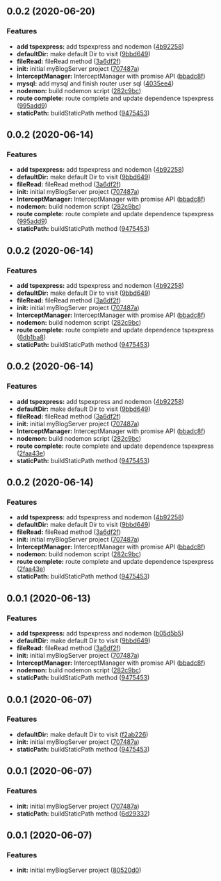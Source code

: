 <a name="0.0.2"></a>
## 0.0.2 (2020-06-20)


### Features

* **add tspexpress:** add tspexpress and nodemon ([4b92258](https://github.com/hblvsjtu/MyBlogServer/commit/4b92258))
* **defaultDir:** make default Dir to visit ([9bbd649](https://github.com/hblvsjtu/MyBlogServer/commit/9bbd649))
* **fileRead:** fileRead method ([3a6df2f](https://github.com/hblvsjtu/MyBlogServer/commit/3a6df2f))
* **init:** initial myBlogServer project ([707487a](https://github.com/hblvsjtu/MyBlogServer/commit/707487a))
* **InterceptManager:** InterceptManager with promise API ([bbadc8f](https://github.com/hblvsjtu/MyBlogServer/commit/bbadc8f))
* **mysql:** add mysql and finish router user sql ([4035ee4](https://github.com/hblvsjtu/MyBlogServer/commit/4035ee4))
* **nodemon:** build nodemon script ([282c9bc](https://github.com/hblvsjtu/MyBlogServer/commit/282c9bc))
* **route complete:** route complete and update dependence tspexpress ([995add9](https://github.com/hblvsjtu/MyBlogServer/commit/995add9))
* **staticPath:** buildStaticPath method ([9475453](https://github.com/hblvsjtu/MyBlogServer/commit/9475453))



<a name="0.0.2"></a>
## 0.0.2 (2020-06-14)


### Features

* **add tspexpress:** add tspexpress and nodemon ([4b92258](https://github.com/hblvsjtu/MyBlogServer/commit/4b92258))
* **defaultDir:** make default Dir to visit ([9bbd649](https://github.com/hblvsjtu/MyBlogServer/commit/9bbd649))
* **fileRead:** fileRead method ([3a6df2f](https://github.com/hblvsjtu/MyBlogServer/commit/3a6df2f))
* **init:** initial myBlogServer project ([707487a](https://github.com/hblvsjtu/MyBlogServer/commit/707487a))
* **InterceptManager:** InterceptManager with promise API ([bbadc8f](https://github.com/hblvsjtu/MyBlogServer/commit/bbadc8f))
* **nodemon:** build nodemon script ([282c9bc](https://github.com/hblvsjtu/MyBlogServer/commit/282c9bc))
* **route complete:** route complete and update dependence tspexpress ([995add9](https://github.com/hblvsjtu/MyBlogServer/commit/995add9))
* **staticPath:** buildStaticPath method ([9475453](https://github.com/hblvsjtu/MyBlogServer/commit/9475453))



<a name="0.0.2"></a>
## 0.0.2 (2020-06-14)


### Features

* **add tspexpress:** add tspexpress and nodemon ([4b92258](https://github.com/hblvsjtu/MyBlogServer/commit/4b92258))
* **defaultDir:** make default Dir to visit ([9bbd649](https://github.com/hblvsjtu/MyBlogServer/commit/9bbd649))
* **fileRead:** fileRead method ([3a6df2f](https://github.com/hblvsjtu/MyBlogServer/commit/3a6df2f))
* **init:** initial myBlogServer project ([707487a](https://github.com/hblvsjtu/MyBlogServer/commit/707487a))
* **InterceptManager:** InterceptManager with promise API ([bbadc8f](https://github.com/hblvsjtu/MyBlogServer/commit/bbadc8f))
* **nodemon:** build nodemon script ([282c9bc](https://github.com/hblvsjtu/MyBlogServer/commit/282c9bc))
* **route complete:** route complete and update dependence tspexpress ([6db1ba8](https://github.com/hblvsjtu/MyBlogServer/commit/6db1ba8))
* **staticPath:** buildStaticPath method ([9475453](https://github.com/hblvsjtu/MyBlogServer/commit/9475453))



<a name="0.0.2"></a>
## 0.0.2 (2020-06-14)


### Features

* **add tspexpress:** add tspexpress and nodemon ([4b92258](https://github.com/hblvsjtu/MyBlogServer/commit/4b92258))
* **defaultDir:** make default Dir to visit ([9bbd649](https://github.com/hblvsjtu/MyBlogServer/commit/9bbd649))
* **fileRead:** fileRead method ([3a6df2f](https://github.com/hblvsjtu/MyBlogServer/commit/3a6df2f))
* **init:** initial myBlogServer project ([707487a](https://github.com/hblvsjtu/MyBlogServer/commit/707487a))
* **InterceptManager:** InterceptManager with promise API ([bbadc8f](https://github.com/hblvsjtu/MyBlogServer/commit/bbadc8f))
* **nodemon:** build nodemon script ([282c9bc](https://github.com/hblvsjtu/MyBlogServer/commit/282c9bc))
* **route complete:** route complete and update dependence tspexpress ([2faa43e](https://github.com/hblvsjtu/MyBlogServer/commit/2faa43e))
* **staticPath:** buildStaticPath method ([9475453](https://github.com/hblvsjtu/MyBlogServer/commit/9475453))



<a name="0.0.2"></a>
## 0.0.2 (2020-06-14)


### Features

* **add tspexpress:** add tspexpress and nodemon ([4b92258](https://github.com/hblvsjtu/MyBlogServer/commit/4b92258))
* **defaultDir:** make default Dir to visit ([9bbd649](https://github.com/hblvsjtu/MyBlogServer/commit/9bbd649))
* **fileRead:** fileRead method ([3a6df2f](https://github.com/hblvsjtu/MyBlogServer/commit/3a6df2f))
* **init:** initial myBlogServer project ([707487a](https://github.com/hblvsjtu/MyBlogServer/commit/707487a))
* **InterceptManager:** InterceptManager with promise API ([bbadc8f](https://github.com/hblvsjtu/MyBlogServer/commit/bbadc8f))
* **nodemon:** build nodemon script ([282c9bc](https://github.com/hblvsjtu/MyBlogServer/commit/282c9bc))
* **route complete:** route complete and update dependence tspexpress ([2faa43e](https://github.com/hblvsjtu/MyBlogServer/commit/2faa43e))
* **staticPath:** buildStaticPath method ([9475453](https://github.com/hblvsjtu/MyBlogServer/commit/9475453))



## 0.0.1 (2020-06-13)


### Features

* **add tspexpress:** add tspexpress and nodemon ([b05d5b5](https://github.com/hblvsjtu/MyBlogServer/commit/b05d5b52b84551b82d2422126d36fbe5fdbbddbc))
* **defaultDir:** make default Dir to visit ([9bbd649](https://github.com/hblvsjtu/MyBlogServer/commit/9bbd649fc9f6f0088e9c74b1643066c83504c64c))
* **fileRead:** fileRead method ([3a6df2f](https://github.com/hblvsjtu/MyBlogServer/commit/3a6df2f342b450d203528270eb703d4cb74c02e3))
* **init:** initial myBlogServer project ([707487a](https://github.com/hblvsjtu/MyBlogServer/commit/707487acbb132ab1c523736a1c718ce40651ff7a))
* **InterceptManager:** InterceptManager with promise API ([bbadc8f](https://github.com/hblvsjtu/MyBlogServer/commit/bbadc8fe54b77f3f1072a507a2915c2fc4e9ac19))
* **nodemon:** build nodemon script ([282c9bc](https://github.com/hblvsjtu/MyBlogServer/commit/282c9bc0badcfb28c2e06e16b5e206b826d5094f))
* **staticPath:** buildStaticPath method ([9475453](https://github.com/hblvsjtu/MyBlogServer/commit/9475453e85c3d72de5e91551178a43ad784cbb0e))



## 0.0.1 (2020-06-07)


### Features

* **defaultDir:** make default Dir to visit ([f2ab226](https://github.com/hblvsjtu/MyBlogServer/commit/f2ab2262469c7c3bc2604eb6b4996f1cafd3dd00))
* **init:** initial myBlogServer project ([707487a](https://github.com/hblvsjtu/MyBlogServer/commit/707487acbb132ab1c523736a1c718ce40651ff7a))
* **staticPath:** buildStaticPath method ([9475453](https://github.com/hblvsjtu/MyBlogServer/commit/9475453e85c3d72de5e91551178a43ad784cbb0e))



## 0.0.1 (2020-06-07)


### Features

* **init:** initial myBlogServer project ([707487a](https://github.com/hblvsjtu/MyBlogServer/commit/707487acbb132ab1c523736a1c718ce40651ff7a))
* **staticPath:** buildStaticPath method ([6d29332](https://github.com/hblvsjtu/MyBlogServer/commit/6d29332ff890535edc9f96e8534f9aa416e9f68c))



## 0.0.1 (2020-06-07)


### Features

* **init:** initial myBlogServer project ([80520d0](https://github.com/hblvsjtu/MyBlogServer/commit/80520d0a120116d9316485b7e2aec953e039fa83))



